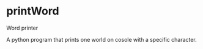 # printWord
Word printer

A python program that prints one world on cosole with a specific character.
